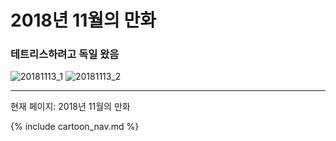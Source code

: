 # 2018년 11월의 만화

### 테트리스하려고 독일 왔음
![20181113_1](/20181113_1.jpg)
![20181113_2](/20181113_2.jpg)

* * *

현재 페이지: 2018년 11월의 만화

{% include cartoon_nav.md %}
